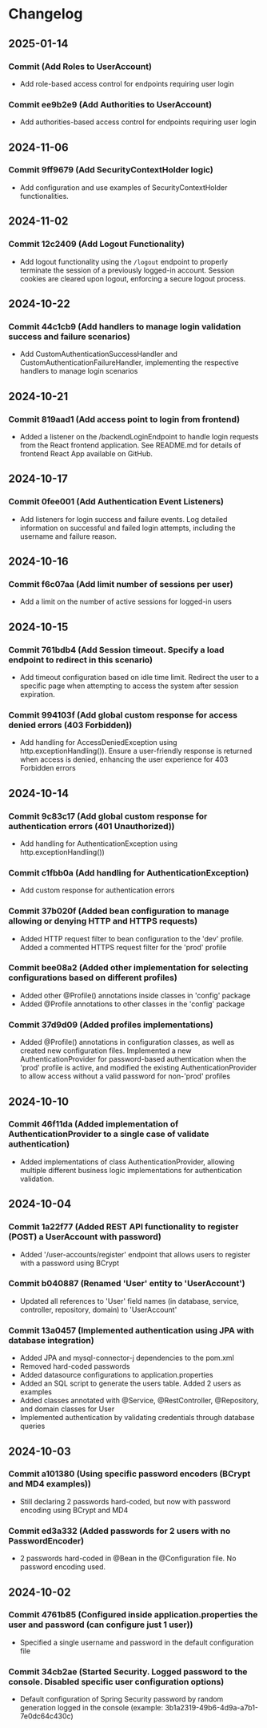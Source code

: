 # Changelog

## 2025-01-14
### Commit  (Add Roles to UserAccount)
- Add role-based access control for endpoints requiring user login
### Commit ee9b2e9 (Add Authorities to UserAccount)
- Add authorities-based access control for endpoints requiring user login

## 2024-11-06
### Commit 9ff9679 (Add SecurityContextHolder logic)
- Add configuration and use examples of SecurityContextHolder functionalities.

## 2024-11-02
### Commit 12c2409 (Add Logout Functionality)
- Add logout functionality using the `/logout` endpoint to properly terminate the session of a previously logged-in account. Session cookies are cleared upon logout, enforcing a secure logout process.

## 2024-10-22
### Commit 44c1cb9 (Add handlers to manage login validation success and failure scenarios)
- Add CustomAuthenticationSuccessHandler and CustomAuthenticationFailureHandler, implementing the respective handlers to manage login scenarios

## 2024-10-21
### Commit 819aad1 (Add access point to login from frontend)
- Added a listener on the /backendLoginEndpoint to handle login requests from the React frontend application. See README.md for details of frontend React App available on GitHub.

## 2024-10-17
### Commit 0fee001 (Add Authentication Event Listeners)
- Add listeners for login success and failure events. Log detailed information on successful and failed login attempts, including the username and failure reason.

## 2024-10-16
### Commit f6c07aa (Add limit number of sessions per user)
- Add a limit on the number of active sessions for logged-in users

## 2024-10-15
### Commit 761bdb4 (Add Session timeout. Specify a load endpoint to redirect in this scenario)
- Add timeout configuration based on idle time limit. Redirect the user to a specific page when attempting to access the system after session expiration.
### Commit 994103f (Add global custom response for access denied errors (403 Forbidden))
- Add handling for AccessDeniedException using http.exceptionHandling()). Ensure a user-friendly response is returned when access is denied, enhancing the user experience for 403 Forbidden errors	

## 2024-10-14
### Commit 9c83c17 (Add global custom response for authentication errors (401 Unauthorized))
- Add handling for AuthenticationException using http.exceptionHandling())
### Commit c1fbb0a (Add handling for AuthenticationException)
- Add custom response for authentication errors
### Commit 37b020f (Added bean configuration to manage allowing or denying HTTP and HTTPS requests)
- Added HTTP request filter to bean configuration to the 'dev' profile. Added a commented HTTPS request filter for the 'prod' profile
### Commit bee08a2 (Added other implementation for selecting configurations based on different profiles)
- Added other @Profile() annotations inside classes in 'config' package
- Added @Profile annotations to other classes in the 'config' package
### Commit 37d9d09 (Added profiles implementations)
- Added @Profile() annotations in configuration classes, as well as created new configuration files. Implemented a new AuthenticationProvider for password-based authentication when the 'prod' profile is active, and modified the existing AuthenticationProvider to allow access without a valid password for non-'prod' profiles

## 2024-10-10 
### Commit 46f11da (Added implementation of AuthenticationProvider to a single case of validate authentication)
- Added implementations of class AuthenticationProvider, allowing multiple different business logic implementations for authentication validation. 

## 2024-10-04
### Commit 1a22f77 (Added REST API functionality to register (POST) a UserAccount with password)
- Added '/user-accounts/register' endpoint that allows users to register with a password using BCrypt
### Commit b040887 (Renamed 'User' entity to 'UserAccount')
- Updated all references to 'User' field names (in database, service, controller, repository, domain)  to 'UserAccount'
### Commit 13a0457 (Implemented authentication using JPA with database integration)
- Added JPA and mysql-connector-j dependencies to the pom.xml
- Removed hard-coded passwords
- Added datasource configurations to application.properties
- Added an SQL script to generate the users table. Added 2 users as examples
- Added classes annotated with @Service, @RestController, @Repository, and domain classes for User
- Implemented authentication by validating credentials through database queries

## 2024-10-03
### Commit a101380 (Using specific password encoders (BCrypt and MD4 examples))
- Still declaring 2 passwords hard-coded, but now with password encoding using BCrypt and MD4
### Commit ed3a332 (Added passwords for 2 users with no PasswordEncoder)
- 2 passwords hard-coded in @Bean in the @Configuration file. No password encoding  used.

## 2024-10-02
### Commit 4761b85 (Configured inside application.properties the user and password (can configure just 1 user))
- Specified a single username and password in the default configuration file
### Commit 34cb2ae (Started Security. Logged password to the console. Disabled specific user configuration options)
- Default configuration of Spring Security password by random generation logged in the console (example: 3b1a2319-49b6-4d9a-a7b1-7e0dc64c430c)
